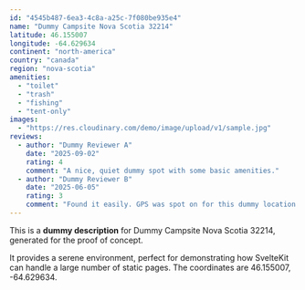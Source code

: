 ```yaml
---
id: "4545b487-6ea3-4c8a-a25c-7f080be935e4"
name: "Dummy Campsite Nova Scotia 32214"
latitude: 46.155007
longitude: -64.629634
continent: "north-america"
country: "canada"
region: "nova-scotia"
amenities:
  - "toilet"
  - "trash"
  - "fishing"
  - "tent-only"
images:
  - "https://res.cloudinary.com/demo/image/upload/v1/sample.jpg"
reviews:
  - author: "Dummy Reviewer A"
    date: "2025-09-02"
    rating: 4
    comment: "A nice, quiet dummy spot with some basic amenities."
  - author: "Dummy Reviewer B"
    date: "2025-06-05"
    rating: 3
    comment: "Found it easily. GPS was spot on for this dummy location."
---
```


This is a **dummy description** for Dummy Campsite Nova Scotia 32214, generated for the proof of concept.

It provides a serene environment, perfect for demonstrating how SvelteKit can handle a large number of static pages. The coordinates are 46.155007, -64.629634.
